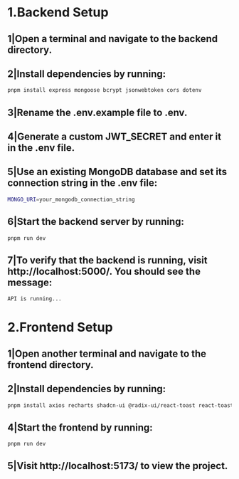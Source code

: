 # 1.Backend Setup
   
## 1|Open a terminal and navigate to the backend directory.
## 2|Install dependencies by running:

```bash
pnpm install express mongoose bcrypt jsonwebtoken cors dotenv
```

## 3|Rename the .env.example file to .env.
## 4|Generate a custom JWT_SECRET and enter it in the .env file.
## 5|Use an existing MongoDB database and set its connection string in the .env file:

```bash
MONGO_URI=your_mongodb_connection_string
```

## 6|Start the backend server by running:

```bash
pnpm run dev
```

## 7|To verify that the backend is running, visit http://localhost:5000/. You should see the message:

```bash
API is running...
```

# 2.Frontend Setup

## 1|Open another terminal and navigate to the frontend directory.
## 2|Install dependencies by running:

```bash
pnpm install axios recharts shadcn-ui @radix-ui/react-toast react-toastify
```

## 4|Start the frontend by running:

```bash
pnpm run dev
```

## 5|Visit http://localhost:5173/ to view the project.
